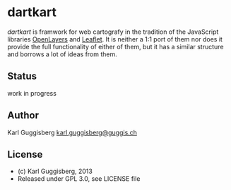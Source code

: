 # dartkart

_dartkart_ is  framwork for web cartografy in the tradition of the
JavaScript libraries [OpenLayers](http://www.openlayers.org) and 
[Leaflet](http://leafletjs.com/). It is neither a 1:1 port of 
them nor does it provide the full functionality of either of them, 
but it has a similar structure and borrows a lot of ideas from them.

## Status
work in progress

## Author
Karl Guggisberg <karl.guggisberg@guggis.ch>

## License 

* (c) Karl Guggisberg, 2013
* Released under GPL 3.0, see LICENSE file 